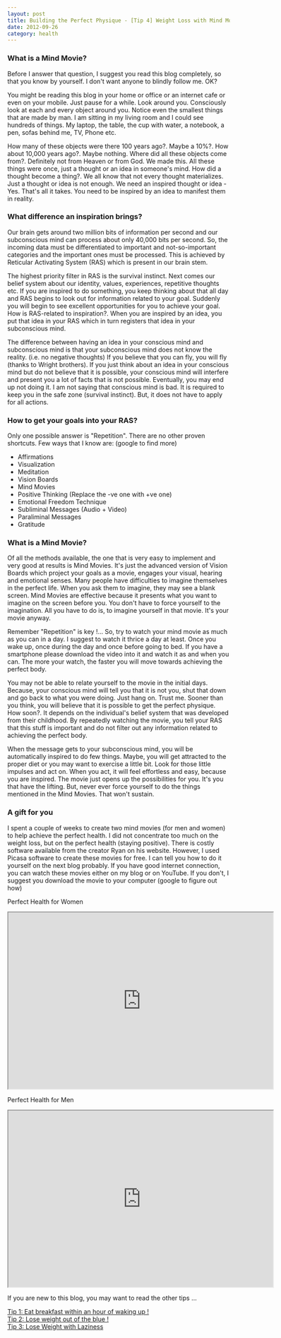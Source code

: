 ```yaml
---
layout: post
title: Building the Perfect Physique - [Tip 4] Weight Loss with Mind Movies
date: 2012-09-26
category: health
---
```

  
### What is a Mind Movie?  

Before I answer that question, I suggest you read this blog completely, so that you know by yourself. I don't want anyone to blindly follow me. OK?  
  
You might be reading this blog in your home or office or an internet cafe or even on your mobile. Just pause for a while. Look around you. Consciously look at each and every object around you. Notice even the smallest things that are made by man. I am sitting in my living room and I could see hundreds of things. My laptop, the table, the cup with water, a notebook, a pen, sofas behind me, TV, Phone etc.  
  
How many of these objects were there 100 years ago?. Maybe a 10%?. How about 10,000 years ago?. Maybe nothing. Where did all these objects come from?. Definitely not from Heaven or from God. We made this. All these things were once, just a thought or an idea in someone's mind. How did a thought become a thing?. We all know that not every thought materializes. Just a thought or idea is not enough. We need an inspired thought or idea - Yes. That's all it takes. You need to be inspired by an idea to manifest them in reality.  
  
### What difference an inspiration brings?  

Our brain gets around two million bits of information per second and our subconscious mind can process about only 40,000 bits per second. So, the incoming data must be differentiated to important and not-so-important categories and the important ones must be processed. This is achieved by Reticular Activating System (RAS) which is present in our brain stem.  
  
The highest priority filter in RAS is the survival instinct. Next comes our belief system about our identity, values, experiences, repetitive thoughts etc. If you are inspired to do something, you keep thinking about that all day and RAS begins to look out for information related to your goal. Suddenly you will begin to see excellent opportunities for you to achieve your goal. How is RAS-related to inspiration?. When you are inspired by an idea, you put that idea in your RAS which in turn registers that idea in your subconscious mind.  
  
The difference between having an idea in your conscious mind and subconscious mind is that your subconscious mind does not know the reality. (i.e. no negative thoughts) If you believe that you can fly, you will fly (thanks to Wright brothers). If you just think about an idea in your conscious mind but do not believe that it is possible, your conscious mind will interfere and present you a lot of facts that is not possible. Eventually, you may end up not doing it. I am not saying that conscious mind is bad. It is required to keep you in the safe zone (survival instinct). But, it does not have to apply for all actions.  
  
### How to get your goals into your RAS?  

Only one possible answer is "Repetition". There are no other proven shortcuts. Few ways that I know are: (google to find more)  

* Affirmations  
* Visualization  
* Meditation  
* Vision Boards  
* Mind Movies  
* Positive Thinking (Replace the -ve one with +ve one)  
* Emotional Freedom Technique  
* Subliminal Messages (Audio + Video)  
* Paraliminal Messages  
* Gratitude  

### What is a Mind Movie?  

Of all the methods available, the one that is very easy to implement and very good at results is Mind Movies. It's just the advanced version of Vision Boards which project your goals as a movie, engages your visual, hearing and emotional senses. Many people have difficulties to imagine themselves in the perfect life. When you ask them to imagine, they may see a blank screen. Mind Movies are effective because it presents what you want to imagine on the screen before you. You don't have to force yourself to the imagination. All you have to do is, to imagine yourself in that movie. It's your movie anyway.  
  
Remember "Repetition" is key !... So, try to watch your mind movie as much as you can in a day. I suggest to watch it thrice a day at least. Once you wake up, once during the day and once before going to bed. If you have a smartphone please download the video into it and watch it as and when you can. The more your watch, the faster you will move towards achieving the perfect body.  
  
You may not be able to relate yourself to the movie in the initial days. Because, your conscious mind will tell you that it is not you, shut that down and go back to what you were doing. Just hang on. Trust me. Sooner than you think, you will believe that it is possible to get the perfect physique. How soon?. It depends on the individual's belief system that was developed from their childhood. By repeatedly watching the movie, you tell your RAS that this stuff is important and do not filter out any information related to achieving the perfect body.  
  
When the message gets to your subconscious mind, you will be automatically inspired to do few things. Maybe, you will get attracted to the proper diet or you may want to exercise a little bit. Look for those little impulses and act on. When you act, it will feel effortless and easy, because you are inspired. The movie just opens up the possibilities for you. It's you that have the lifting. But, never ever force yourself to do the things mentioned in the Mind Movies. That won't sustain.  
  
### A gift for you  

I spent a couple of weeks to create two mind movies (for men and women) to help achieve the perfect health. I did not concentrate too much on the weight loss, but on the perfect health (staying positive). There is costly software available from the creator Ryan on his website. However, I used Picasa software to create these movies for free. I can tell you how to do it yourself on the next blog probably. If you have good internet connection, you can watch these movies either on my blog or on YouTube. If you don't, I suggest you download the movie to your computer (google to figure out how)  
  
Perfect Health for Women  

<iframe width="600" height="400"
src="http://www.youtube.com/embed/A2etnchpxIU?autoplay=0">
</iframe>
  
Perfect Health for Men  

<iframe width="600" height="400"
src="http://www.youtube.com/embed/ZaZWxnNH0gQ?autoplay=0">
</iframe> 
  
If you are new to this blog, you may want to read the other tips ...  

[Tip 1: Eat breakfast within an hour of waking up !]({{site.url}}/building-the-perfect-physique-tip-1-eat-breakfast-within-an-hour-of-waking-up/)  
[Tip 2: Lose weight out of the blue !]({{site.url}}/building-the-perfect-physique-tip-2-lose-weight-out-of-the-blue/)  
[Tip 3: Lose Weight with Laziness]({{site.url}}/building-the-perfect-physique-tip-3-lose-weight-with-laziness/)   

